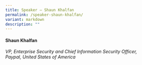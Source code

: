 ```yaml
---
title: Speaker – Shaun Khalfan
permalink: /speaker-shaun-khalfan/
variant: markdown
description: ""
---
```

#### **Shaun Khalfan**

*VP, Enterprise Security and Chief Information Security Officer, <br> Paypal, United States of America*